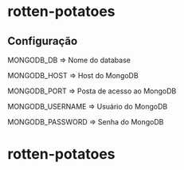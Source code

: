 # rotten-potatoes

## Configuração

MONGODB_DB => Nome do database

MONGODB_HOST => Host do MongoDB

MONGODB_PORT => Posta de acesso ao MongoDB

MONGODB_USERNAME => Usuário do MongoDB

MONGODB_PASSWORD => Senha do MongoDB
# rotten-potatoes
